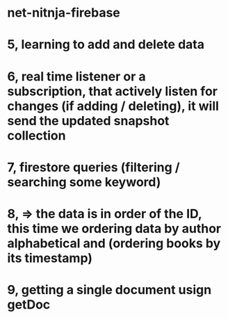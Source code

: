 # net-nitnja-firebase

# 5, learning to add and delete data

# 6, real time listener or a subscription, that actively listen for changes (if adding / deleting), it will send the updated snapshot collection

# 7, firestore queries (filtering / searching some keyword)

# 8, => the data is in order of the ID, this time we ordering data by author alphabetical and (ordering books by its timestamp) 

# 9, getting a single document usign getDoc